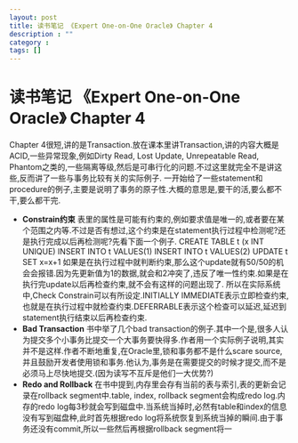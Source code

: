 ```yaml
---
layout: post
title: 读书笔记 《Expert One-on-One Oracle》 Chapter 4
description : ""
category :
tags: []
---
```


# 读书笔记 《Expert One-on-One Oracle》 Chapter 4

Chapter 4很短,讲的是Transaction.放在课本里讲Transaction,讲的内容大概是ACID,一些异常现象,例如Dirty Read, Lost Update, Unrepeatable Read, Phantom之类的,一些隔离等级,然后是可串行化的问题.不过这里就完全不是讲这些,反而讲了一些与事务比较有关的实际例子. 一开始给了一些statement和procedure的例子,主要是说明了事务的原子性.大概的意思是,要干的活,要么都不干,要么都干完. 

  * **Constrain约束**
表里的属性是可能有约束的,例如要求值是唯一的,或者要在某个范围之内等.不过是否有想过,这个约束是在statement执行过程中检测呢?还是执行完成以后再检测呢?先看下面一个例子. CREATE TABLE t (x INT UNIQUE) INSERT INTO t VALUES(1) INSERT INTO t VALUES(2) UPDATE t SET x=x+1 如果是在执行过程中就判断约束,那么这个update就有50/50的机会会报错.因为先更新值为1的数据,就会和2冲突了,违反了唯一性约束.如果是在执行完update以后再检查约束,就不会有这样的问题出现了. 所以在实际系统中,Check Constrain可以有所设定.INITIALLY IMMEDIATE表示立即检查约束,也就是在执行过程中就检查约束.DEFERRABLE表示这个检查可以延迟,延迟到statement执行结束以后再检查约束. 
  * **Bad Transaction**
书中举了几个bad transaction的例子.其中一个是,很多人认为提交多个小事务比提交一个大事务要快得多.作者用一个实际例子说明,其实并不是这样.作者不断地重复,在Oracle里,锁和事务都不是什么scare source,并且鼓励开发者使用锁和事务.他认为,事务是在需要提交的时候才提交,而不是必须马上尽快地提交.(因为读写不互斥是他们一大优势?) 
  * **Redo and Rollback**
在书中提到,内存里会存有当前的表与索引,表的更新会记录在rollback segment中.table, index, rollback segment会构成redo log.内存的redo log每3秒就会写到磁盘中.当系统当掉时,必然有table和index的信息没有写到磁盘种,此时首先根据redo log将系统恢复到系统当掉的瞬间.由于事务还没有commit,所以一些然后再根据rollback segment将一